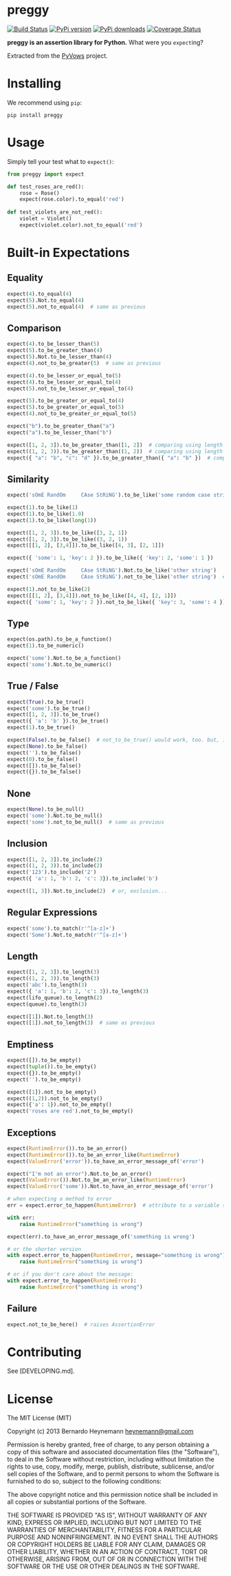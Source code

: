 preggy
======

[![Build Status](https://travis-ci.org/heynemann/preggy.png?branch=master)](https://travis-ci.org/heynemann/preggy)
[![PyPi version](https://pypip.in/v/preggy/badge.png)](https://crate.io/packages/preggy/)
[![PyPi downloads](https://pypip.in/d/preggy/badge.png)](https://crate.io/packages/preggy/)
[![Coverage Status](https://coveralls.io/repos/heynemann/preggy/badge.png?branch=master)](https://coveralls.io/r/heynemann/preggy?branch=master)

**preggy is an assertion library for Python.** What were you `expect`ing?

Extracted from the [PyVows](http://pyvows.org) project.


Installing
==========

We recommend using `pip`:

    pip install preggy


Usage
=====

Simply tell your test what to `expect()`:

```python
from preggy import expect

def test_roses_are_red():
    rose = Rose()
    expect(rose.color).to_equal('red')
    
def test_violets_are_not_red():
    violet = Violet()
    expect(violet.color).not_to_equal('red')
```


Built-in Expectations
=====================


Equality
--------

```python
expect(4).to_equal(4)
expect(5).Not.to_equal(4)
expect(5).not_to_equal(4)  # same as previous
```


Comparison
--------

```python
expect(4).to_be_lesser_than(5)
expect(5).to_be_greater_than(4)
expect(5).Not.to_be_lesser_than(4)
expect(4).not_to_be_greater(5)  # same as previous

expect(4).to_be_lesser_or_equal_to(5)
expect(4).to_be_lesser_or_equal_to(4)
expect(5).not_to_be_lesser_or_equal_to(4)

expect(5).to_be_greater_or_equal_to(4)
expect(5).to_be_greater_or_equal_to(5)
expect(4).not_to_be_greater_or_equal_to(5)

expect("b").to_be_greater_than("a")
expect("a").to_be_lesser_than("b")

expect([1, 2, 3]).to_be_greater_than([1, 2])  # comparing using length
expect((1, 2, 3)).to_be_greater_than((1, 2))  # comparing using length
expect({ "a": "b", "c": "d" }).to_be_greater_than({ "a": "b" })  # comparing using length of keys
```


Similarity
----------

```python
expect('sOmE RandOm     CAse StRiNG').to_be_like('some random case string')

expect(1).to_be_like(1)
expect(1).to_be_like(1.0)
expect(1).to_be_like(long(1))

expect([1, 2, 3]).to_be_like([3, 2, 1])
expect([1, 2, 3]).to_be_like((3, 2, 1))
expect([[1, 2], [3,4]]).to_be_like([4, 3], [2, 1]])

expect({ 'some': 1, 'key': 2 }).to_be_like({ 'key': 2, 'some': 1 })

expect('sOmE RandOm     CAse StRiNG').Not.to_be_like('other string')
expect('sOmE RandOm     CAse StRiNG').not_to_be_like('other string')  # same as previous

expect(1).not_to_be_like(2)
expect([[1, 2], [3,4]]).not_to_be_like([4, 4], [2, 1]])
expect({ 'some': 1, 'key': 2 }).not_to_be_like({ 'key': 3, 'some': 4 })
```


Type
----

```python
expect(os.path).to_be_a_function()
expect(1).to_be_numeric()

expect('some').Not.to_be_a_function()
expect('some').Not.to_be_numeric()
```


True / False
------------

```python
expect(True).to_be_true()
expect('some').to_be_true()
expect([1, 2, 3]).to_be_true()
expect({ 'a': 'b' }).to_be_true()
expect(1).to_be_true()

expect(False).to_be_false()  # not_to_be_true() would work, too. but, it's so...eww
expect(None).to_be_false()
expect('').to_be_false()
expect(0).to_be_false()
expect([]).to_be_false()
expect({}).to_be_false()
```


None
----

```python
expect(None).to_be_null()
expect('some').Not.to_be_null()
expect('some').not_to_be_null()  # same as previous
```


Inclusion
---------

```python
expect([1, 2, 3]).to_include(2)
expect((1, 2, 3)).to_include(2)
expect('123').to_include('2')
expect({ 'a': 1, 'b': 2, 'c': 3}).to_include('b')

expect([1, 3]).Not.to_include(2)  # or, exclusion...
```


Regular Expressions
-------------------

```python
expect('some').to_match(r'^[a-z]+')
expect('Some').Not.to_match(r'^[a-z]+')
```


Length
------

```python
expect([1, 2, 3]).to_length(3)
expect((1, 2, 3)).to_length(3)
expect('abc').to_length(3)
expect({ 'a': 1, 'b': 2, 'c': 3}).to_length(3)
expect(lifo_queue).to_length(2)
expect(queue).to_length(3)

expect([1]).Not.to_length(3)
expect([1]).not_to_length(3)  # same as previous
```


Emptiness
---------

```python
expect([]).to_be_empty()
expect(tuple()).to_be_empty()
expect({}).to_be_empty()
expect('').to_be_empty()

expect([1]).not_to_be_empty()
expect((1,2)).not_to_be_empty()
expect({'a': 1}).not_to_be_empty()
expect('roses are red').not_to_be_empty()
```


Exceptions
----------

```python
expect(RuntimeError()).to_be_an_error() 
expect(RuntimeError()).to_be_an_error_like(RuntimeError)
expect(ValueError('error')).to_have_an_error_message_of('error')

expect("I'm not an error").Not.to_be_an_error()
expect(ValueError()).Not.to_be_an_error_like(RuntimeError)
expect(ValueError('some')).Not.to_have_an_error_message_of('error')

# when expecting a method to error
err = expect.error_to_happen(RuntimeError)  # attribute to a variable so you can use the exception later

with err:
    raise RuntimeError("something is wrong")

expect(err).to_have_an_error_message_of('something is wrong')

# or the shorter version
with expect.error_to_happen(RuntimeError, message="something is wrong"):
    raise RuntimeError("something is wrong")

# or if you don't care about the message:
with expect.error_to_happen(RuntimeError):
    raise RuntimeError("something is wrong")
```

Failure
-------

```python
expect.not_to_be_here()  # raises AssertionError
```


Contributing
============
See [DEVELOPING.md].


License
=======

The MIT License (MIT)

Copyright (c) 2013 Bernardo Heynemann <heynemann@gmail.com>

Permission is hereby granted, free of charge, to any person obtaining a copy
of this software and associated documentation files (the "Software"), to deal
in the Software without restriction, including without limitation the rights
to use, copy, modify, merge, publish, distribute, sublicense, and/or sell
copies of the Software, and to permit persons to whom the Software is
furnished to do so, subject to the following conditions:

The above copyright notice and this permission notice shall be included in
all copies or substantial portions of the Software.

THE SOFTWARE IS PROVIDED "AS IS", WITHOUT WARRANTY OF ANY KIND, EXPRESS OR
IMPLIED, INCLUDING BUT NOT LIMITED TO THE WARRANTIES OF MERCHANTABILITY,
FITNESS FOR A PARTICULAR PURPOSE AND NONINFRINGEMENT. IN NO EVENT SHALL THE
AUTHORS OR COPYRIGHT HOLDERS BE LIABLE FOR ANY CLAIM, DAMAGES OR OTHER
LIABILITY, WHETHER IN AN ACTION OF CONTRACT, TORT OR OTHERWISE, ARISING FROM,
OUT OF OR IN CONNECTION WITH THE SOFTWARE OR THE USE OR OTHER DEALINGS IN
THE SOFTWARE.

